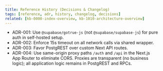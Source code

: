 ```yaml
---
title: Reference History (Decisions & Changelog)
tags: [reference, adr, history, changelog, decisions]
related: [kb-0000-index-overview, kb-1010-architecture-overview]
---
```


* ADR-001: Use `@supabase/gotrue-js` (not `@supabase/supabase-js`) for pure auth in self-hosted setup.
* ADR-002: Enforce 15s timeout on all network calls via shared wrapper.
* ADR-003: Favor PostgREST over custom Next API routes.
* ADR-004: Use same-origin proxy paths `/auth` and `/api` in the Next.js App Router to eliminate CORS. Proxies are transparent (no business logic); all application logic remains in PostgREST and RPCs.